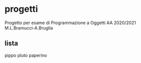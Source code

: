 # progetti
Progetto per esame di Programmazione a Oggetti AA 2020/2021 M.L.Bramucci-A.Bruglia


## lista
pippo
pluto
paperino
